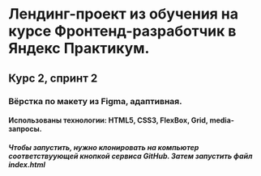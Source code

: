 # Лендинг-проект из обучения на курсе Фронтенд-разработчик в Яндекс Практикум.
## Курс 2, спринт 2
### Вёрстка по макету из Figma, адаптивная.
#### Использованы технологии: HTML5, CSS3, FlexBox, Grid, media-запросы.
##### Чтобы запустить, нужно клонировать на компьютер соответствуующей кнопкой сервиса GitHub. Затем запустить файл index.html
